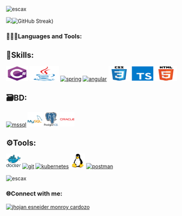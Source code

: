 
<p align="left"> <img src="https://komarev.com/ghpvc/?username=escax&label=Profile%20views&color=430fff&style=plastic" alt="escax" /> </p>


<p aling="left"><img height="50%" width="auto" src ="https://github-readme-stats.vercel.app/api?username=escax&theme=shadow_blue&show_icons=true&hide_border=true&card_width=300"><img height="50%" width="auto" src ="https://github-readme-streak-stats.herokuapp.com?user=Escax&theme=shadow-blue&hide_border=true&date_format=M%20j%5B%2C%20Y%5D&mode=weekly&card_width=400" alt="GitHub Streak)"></p>




<p aling="center"> 
<h3 align="left">🧑🏽‍💻Languages and Tools:</h3>
<h2 align="left">🧠Skills:</h2>
<a href="#"><img src="https://raw.githubusercontent.com/devicons/devicon/master/icons/csharp/csharp-original.svg" alt="csharp" width="60" height="40"/><a/>
<a href="#"><img src="https://raw.githubusercontent.com/devicons/devicon/master/icons/java/java-original.svg" alt="java" width="80" height="40"/><a/>
<a href="#"><img src="https://www.vectorlogo.zone/logos/springio/springio-icon.svg" alt="spring" width="60" height="40"/><a/>
<a href="#"><img src="https://angular.io/assets/images/logos/angular/angular.svg" alt="angular" width="60" height="40"/><a/>
<a href="#"><img src="https://raw.githubusercontent.com/devicons/devicon/master/icons/css3/css3-original-wordmark.svg" alt="css3" width="60" height="40"/><a/>
<a href="#"><img src="https://raw.githubusercontent.com/devicons/devicon/master/icons/typescript/typescript-original.svg" alt="typescript" width="60" height="40"/><a/>
<a href="#"><img src="https://raw.githubusercontent.com/devicons/devicon/master/icons/html5/html5-original-wordmark.svg" alt="html5" width="60" height="40"/><a/>
<h2 align="left">🗃️BD:</h2>
<a href="#"><img src="https://www.svgrepo.com/show/303229/microsoft-sql-server-logo.svg" alt="mssql" width="40" height="40"/><a/>
<a href="#"><img src="https://raw.githubusercontent.com/devicons/devicon/master/icons/mysql/mysql-original-wordmark.svg" alt="mysql" width="40" height="40"/><a/>
<a href="#"><img src="https://raw.githubusercontent.com/devicons/devicon/master/icons/postgresql/postgresql-original-wordmark.svg" alt="postgresql" width="40" height="40"/><a/>
<a href="#"><img src="https://raw.githubusercontent.com/devicons/devicon/master/icons/oracle/oracle-original.svg" alt="oracle" width="40" height="40"/><a/>

<h2 align="left">⚙️Tools:</h2>
<a href="#"><img src="https://raw.githubusercontent.com/devicons/devicon/master/icons/docker/docker-original-wordmark.svg" alt="docker" width="40" height="40"/></a>
<a href="#"><img src="https://www.vectorlogo.zone/logos/git-scm/git-scm-icon.svg" alt="git" width="40" height="40"/></a>
<a href="#"><img src="https://www.vectorlogo.zone/logos/kubernetes/kubernetes-icon.svg" alt="kubernetes" width="40" height="40"/></a>
<a href="#"><img src="https://raw.githubusercontent.com/devicons/devicon/master/icons/linux/linux-original.svg" alt="linux" width="40" height="40"/></a>
<a href="#"><img src="https://www.vectorlogo.zone/logos/getpostman/getpostman-icon.svg" alt="postman" width="40" height="40"/></a> 
</p>

<img align="center" src="https://github-readme-stats.vercel.app/api/top-langs?username=escax&show_icons=true&theme=onedark&title_color=006eff&text_color=ffffff&locale=en&layout=compact" alt="escax" />

<h3 align="left">🌐Connect with me:</h3>
<p align="left">
<a href="https://linkedin.com/in/jhojan esneider monroy cardozo" target="blank"><img align="center" src="https://raw.githubusercontent.com/rahuldkjain/github-profile-readme-generator/master/src/images/icons/Social/linked-in-alt.svg" alt="jhojan esneider monroy cardozo" height="30" width="40" /></a>
</p>
